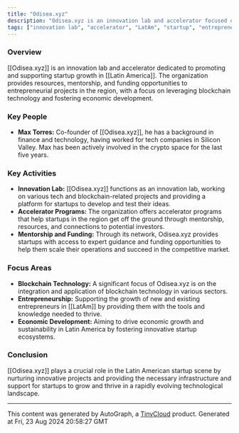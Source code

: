 ```yaml
---
title: "Odisea.xyz"
description: "Odisea.xyz is an innovation lab and accelerator focused on supporting startup growth in Latin America. It aims to foster innovation and entrepreneurship by providing resources, mentorship, and funding opportunities."
tags: ["innovation lab", "accelerator", "LatAm", "startup", "entrepreneurship", "Odisea.xyz"]
---
```


### Overview
[[Odisea.xyz]] is an innovation lab and accelerator dedicated to promoting and supporting startup growth in [[Latin America]]. The organization provides resources, mentorship, and funding opportunities to entrepreneurial projects in the region, with a focus on leveraging blockchain technology and fostering economic development.

### Key People
- **Max Torres:** Co-founder of [[Odisea.xyz]], he has a background in finance and technology, having worked for tech companies in Silicon Valley. Max has been actively involved in the crypto space for the last five years.

### Key Activities
- **Innovation Lab:** [[Odisea.xyz]] functions as an innovation lab, working on various tech and blockchain-related projects and providing a platform for startups to develop and test their ideas.
- **Accelerator Programs:** The organization offers accelerator programs that help startups in the region get off the ground through mentorship, resources, and connections to potential investors.
- **Mentorship and Funding:** Through its network, Odisea.xyz provides startups with access to expert guidance and funding opportunities to help them scale their operations and succeed in the competitive market.

### Focus Areas
- **Blockchain Technology:** A significant focus of Odisea.xyz is on the integration and application of blockchain technology in various sectors.
- **Entrepreneurship:** Supporting the growth of new and existing entrepreneurs in [[LatAm]] by providing them with the tools and knowledge needed to thrive.
- **Economic Development:** Aiming to drive economic growth and sustainability in Latin America by fostering innovative startup ecosystems.

### Conclusion
[[Odisea.xyz]] plays a crucial role in the Latin American startup scene by nurturing innovative projects and providing the necessary infrastructure and support for startups to grow and thrive in a rapidly evolving technological landscape.

---
This content was generated by AutoGraph, a [TinyCloud](https://tinycloud.xyz/) product.
Generated at Fri, 23 Aug 2024 20:58:27 GMT